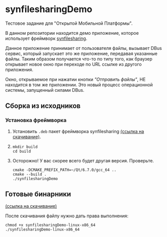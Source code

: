 # synfilesharingDemo

Тестовое задание для "Открытой Мобильной Платформы".

В данном репозитории находится демо приложение, которое использует
фреймворк [synfilesharing](https://github.com/synalice/synfilesharing).

Данное приложение принимает от пользователя файлы, вызывает DBus сервис, который запускает это же
приложение, передавая указанные файлы. Таким образом получается что-то по типу того, как браузер открывает новое
окно при переходе по URL ссылке из другого приложения.

Окно, открываемое при нажатии кнопки _"Отправить файлы"_, НЕ находится в том же приложении. Это новый процесс
операционной системы, запущенный силами DBus.

## Сборка из исходников

### Установка фреймворка

1. Установить `.deb` пакет фреймворка synfilesharing [(ссылка на скачивание)](https://github.com/synalice/synfilesharing/releases/tag/latest).
2. ```shell
   mkdir build
   cd build
   ```


3. Осторожно! У вас скорее всего будет другая версия. Проверьте.
    ```shell
    cmake -DCMAKE_PREFIX_PATH=~/Qt/6.7.0/gcc_64 ..
    cmake --build .
    ./synfilesharingDemo
    ```

## Готовые бинарники

[(ссылка на скачивание)](https://github.com/synalice/synfilesharingDemo/releases/tag/latest)

После скачивания файлу нужно дать права выполнения:

```shell
chmod +x synfilesharingDemo-linux-x86_64
./synfilesharingDemo-linux-x86_64
```
